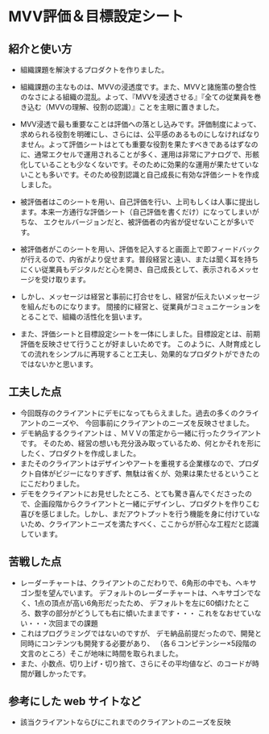 # MVV評価＆目標設定シート

## 紹介と使い方

  - 組織課題を解決するプロダクトを作りました。
  
  - 組織課題の主なものは、MVVの浸透度です。また、MVVと諸施策の整合性のなさによる組織の混乱。よって、『MVVを浸透させる』『全ての従業員を巻き込む（MVVの理解、役割の認識）』ことを主眼に置きました。
  
  - MVV浸透で最も重要なことは評価への落とし込みです。評価制度によって、求められる役割を明確にし、さらには、公平感のあるものにしなければなりません。よって評価シートはとても重要な役割を果たすべきであるはずなのに、通常エクセルで運用されることが多く、運用は非常にアナログで、形骸化していることも少なくないです。そのために効果的な運用が果たせていないことも多いです。そのため役割認識と自己成長に有効な評価シートを作成しました。

  - 被評価者はこのシートを用い、自己評価を行い、上司もしくは人事に提出します。本来一方通行な評価シート（自己評価を書くだけ）になってしまいがちな、
エクセルバージョンだと、被評価者の内省が促せないことが多いです。

  - 被評価者がこのシートを用い、評価を記入すると画面上で即フィードバックが行えるので、内省がより促せます。普段経営と遠い、または聞く耳を持ちにくい従業員もデジタルだと心を開き、自己成長として、表示されるメッセージを受け取ります。

  - しかし、メッセージは経営と事前に打合せをし、経営が伝えたいメッセージを組んだものになります。
  間接的に経営と、従業員がコミュニケーションをとることで、組織の活性化を狙います。

  - また、評価シートと目標設定シートを一体にしました。目標設定とは、前期評価を反映させて行うことが好ましいためです。
  このように、人財育成としての流れをシンプルに再現すること工夫し、効果的なプロダクトができたのではないかと思います。


## 工夫した点

  - 今回既存のクライアントにデモになってもらえました。過去の多くのクライアントのニーズや、
  今回事前にクライアントのニーズを反映させました。
  - デモ納品するクライアントは 、ＭＶＶの策定から一緒に行ったクライアントです。
  そのため、経営の想いも充分汲み取っているため、何とかそれを形にしたく、プロダクトを作成しました。
   - またそのクライアントはデザインやアートを重視する企業様なので、プロダクト自体がビジーになりすぎず、無駄は省くが、効果は果たせるということにこだわりました。
  - デモをクライアントにお見せしたところ、とても驚き喜んでくださったので、企画段階からクライアントと一緒にデザインし、プロダクトを作りこむ喜びを感じました。しかし、まだアウトプットを行う機能を身に付けていないため、クライアントニーズを満たすべく、ここからが肝心な工程だと認識しています。

## 苦戦した点

  - レーダーチャートは、クライアントのこだわりで、6角形の中でも、ヘキサゴン型を望んでいます。
  デフォルトのレーダーチャートは、ヘキサゴンでなく、1点の頂点が高い6角形だったため、
  デフォルトを左に60傾けたところ、数字の部分がどうしても右に傾いたままです・・・
  これをなおせていない・・・次回までの課題
  - これはプログラミングではないのですが、 デモ納品前提だったので、開発と同時にコンテンツも開発する必要があり、  （各６コンピテンシー×5段階の文言のところ）そこが地味に時間を取られました。
  - また、小数点、切り上げ・切り捨て、さらにその平均値など、のコードが時間が難しかったです。


## 参考にした web サイトなど

  - 該当クライアントならびにこれまでのクライアントのニーズを反映
